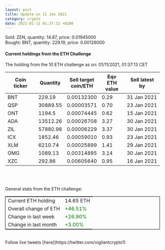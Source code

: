 ```yaml
---
layout: post
title: Update on 11 Jan 2021
category: crypto
date: 2021-01-11 01:37:13 +0100
---
```

<!-- Global site tag (gtag.js) - Google Analytics -->
<script async src="https://www.googletagmanager.com/gtag/js?id=UA-103831149-5"></script>
<script>
  window.dataLayer = window.dataLayer || [];
  function gtag(){dataLayer.push(arguments);}
  gtag('js', new Date());

  gtag('config', 'UA-103831149-5');
</script>
Sold: ZEN, quantity:        14.87, price:   0.01945000<br>Bought: BNT, quantity:       229.19, price:   0.00126000<br>

#### Current holdings from the ETH Challenge

The holding from the 10 ETH challenge as on: 01/11/2021, 01:37:13 CET

|Coin ticker|Quantity|Sell target<br>coin/ETH|Eqv ETH<br>value|Sell latest by|
|-----------|--------|-----------|-----------|--------------|
BNT|229.19|  0.00132300|0.29|31 Jan 2021|
QSP|30889.55|  0.00003571|0.70|23 Jan 2021|
ONT|1194.5|  0.00074445|0.62|15 Jan 2021|
ADA|13512.26|  0.00026708|3.27|30 Jan 2021|
ZIL|57880.98|  0.00006229|3.37|30 Jan 2021|
ICX|1852.46|  0.00059010|0.93|23 Jan 2021|
XLM|6210.74|  0.00025899|1.41|29 Jan 2021|
OMG|1089.13|  0.00314895|3.14|30 Jan 2021|
XZC|292.86|  0.00605640|0.95|16 Jan 2021|

<br>
<br>
<br>
General stats from the ETH challenge:

<table style="border:1px solid black;margin-left:auto;margin-right:auto;">
	<tbody>
	<tr>
		<td>Current ETH holding</td>
		<td>     14.65 ETH</td>
	</tr>
	<tr>
		<td>Overall change of ETH</td>
		<td><font color="green">+46.51%</font></td>
	</tr>
	<tr>
		<td>Change in last week</td>
		<td><font color="green">+26.90%</font></td>
	</tr>
	<tr>
		<td>Change in last month</td>
		<td><font color="green">+3.00%</font></td>
	</tr>
	</tbody>
</table>

<br>
Follow live tweets [here](https://twitter.com/vigilantcrypto1)
<br>
<br>